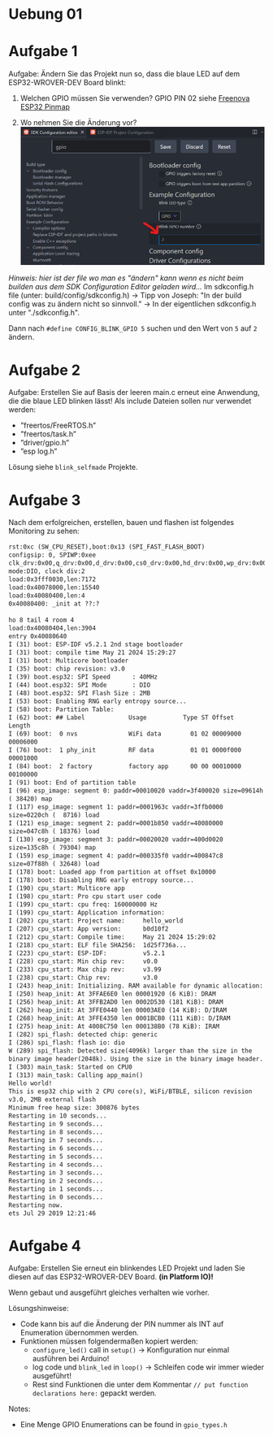 # Uebung 01

# Aufgabe 1
Aufgabe: Ändern Sie das Projekt nun so, dass die blaue LED auf dem ESP32-WROVER-DEV
Board blinkt:

1. Welchen GPIO müssen Sie verwenden?
GPIO PIN 02 siehe [Freenova ESP32 Pinmap](https://github.com/Freenove/Freenove_ESP32_WROVER_Board/blob/main/ESP32_Pinout.png)

2. Wo nehmen Sie die Änderung vor?
![Configuration Editor](./sdk_configuration_editor.png)

_Hinweis: hier ist der file wo man es "ändern" kann wenn es nicht beim builden aus dem SDK Configuration Editor geladen wird..._
Im sdkconfig.h file (unter: build/config/sdkconfig.h) -> Tipp von Joseph: "In der build config was zu ändern nicht so sinnvoll." -> In der eigentlichen sdkconfig.h unter "./sdkconfig.h".

Dann nach `#define CONFIG_BLINK_GPIO 5` suchen und den Wert von `5` auf `2` ändern.

# Aufgabe 2
Aufgabe: Erstellen Sie auf Basis der leeren main.c erneut eine Anwendung, die die blaue LED blinken lässt! Als include Dateien sollen nur verwendet werden:

- ”freertos/FreeRTOS.h”
- ”freertos/task.h”
- ”driver/gpio.h”
- ”esp log.h”

Lösung siehe `blink_selfmade` Projekte.

# Aufgabe 3
Nach dem erfolgreichen, erstellen, bauen und flashen ist folgendes Monitoring zu sehen:

```
rst:0xc (SW_CPU_RESET),boot:0x13 (SPI_FAST_FLASH_BOOT)
configsip: 0, SPIWP:0xee
clk_drv:0x00,q_drv:0x00,d_drv:0x00,cs0_drv:0x00,hd_drv:0x00,wp_drv:0x00
mode:DIO, clock div:2
load:0x3fff0030,len:7172
load:0x40078000,len:15540
load:0x40080400,len:4
0x40080400: _init at ??:?

ho 8 tail 4 room 4
load:0x40080404,len:3904
entry 0x40080640
I (31) boot: ESP-IDF v5.2.1 2nd stage bootloader
I (31) boot: compile time May 21 2024 15:29:27
I (31) boot: Multicore bootloader
I (35) boot: chip revision: v3.0
I (39) boot.esp32: SPI Speed      : 40MHz
I (44) boot.esp32: SPI Mode       : DIO
I (48) boot.esp32: SPI Flash Size : 2MB
I (53) boot: Enabling RNG early entropy source...
I (58) boot: Partition Table:
I (62) boot: ## Label            Usage          Type ST Offset   Length
I (69) boot:  0 nvs              WiFi data        01 02 00009000 00006000
I (76) boot:  1 phy_init         RF data          01 01 0000f000 00001000
I (84) boot:  2 factory          factory app      00 00 00010000 00100000
I (91) boot: End of partition table
I (96) esp_image: segment 0: paddr=00010020 vaddr=3f400020 size=09614h ( 38420) map
I (117) esp_image: segment 1: paddr=0001963c vaddr=3ffb0000 size=0220ch (  8716) load
I (121) esp_image: segment 2: paddr=0001b850 vaddr=40080000 size=047c8h ( 18376) load
I (130) esp_image: segment 3: paddr=00020020 vaddr=400d0020 size=135c8h ( 79304) map
I (159) esp_image: segment 4: paddr=000335f0 vaddr=400847c8 size=07f88h ( 32648) load
I (178) boot: Loaded app from partition at offset 0x10000
I (178) boot: Disabling RNG early entropy source...
I (190) cpu_start: Multicore app
I (198) cpu_start: Pro cpu start user code
I (199) cpu_start: cpu freq: 160000000 Hz
I (199) cpu_start: Application information:
I (202) cpu_start: Project name:     hello_world
I (207) cpu_start: App version:      b0d10f2
I (212) cpu_start: Compile time:     May 21 2024 15:29:02
I (218) cpu_start: ELF file SHA256:  1d25f736a...
I (223) cpu_start: ESP-IDF:          v5.2.1
I (228) cpu_start: Min chip rev:     v0.0
I (233) cpu_start: Max chip rev:     v3.99 
I (238) cpu_start: Chip rev:         v3.0
I (243) heap_init: Initializing. RAM available for dynamic allocation:
I (250) heap_init: At 3FFAE6E0 len 00001920 (6 KiB): DRAM
I (256) heap_init: At 3FFB2AD0 len 0002D530 (181 KiB): DRAM
I (262) heap_init: At 3FFE0440 len 00003AE0 (14 KiB): D/IRAM
I (268) heap_init: At 3FFE4350 len 0001BCB0 (111 KiB): D/IRAM
I (275) heap_init: At 4008C750 len 000138B0 (78 KiB): IRAM
I (282) spi_flash: detected chip: generic
I (286) spi_flash: flash io: dio
W (289) spi_flash: Detected size(4096k) larger than the size in the binary image header(2048k). Using the size in the binary image header.
I (303) main_task: Started on CPU0
I (313) main_task: Calling app_main()
Hello world!
This is esp32 chip with 2 CPU core(s), WiFi/BTBLE, silicon revision v3.0, 2MB external flash
Minimum free heap size: 300876 bytes
Restarting in 10 seconds...
Restarting in 9 seconds...
Restarting in 8 seconds...
Restarting in 7 seconds...
Restarting in 6 seconds...
Restarting in 5 seconds...
Restarting in 4 seconds...
Restarting in 3 seconds...
Restarting in 2 seconds...
Restarting in 1 seconds...
Restarting in 0 seconds...
Restarting now.
ets Jul 29 2019 12:21:46
```

# Aufgabe 4
Aufgabe: Erstellen Sie erneut ein blinkendes LED Projekt und laden Sie diesen auf das ESP32-WROVER-DEV Board. **(in Platform IO)!**

Wenn gebaut und ausgeführt gleiches verhalten wie vorher.

Lösungshinweise:
- Code kann bis auf die Änderung der PIN nummer als INT auf Enumeration übernommen werden.
- Funktionen müssen folgendermaßen kopiert werden:
    - `configure_led()` call in `setup()` -> Konfiguration nur einmal ausführen bei Arduino!
    - log code und `blink_led` in `loop()` -> Schleifen code wir immer wieder ausgeführt!
    - Rest sind Funktionen die unter dem Kommentar `// put function declarations here:` gepackt werden.

Notes:
- Eine Menge GPIO Enumerations can be found in `gpio_types.h`